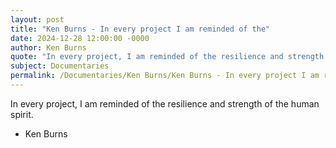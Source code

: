```yaml
---
layout: post
title: "Ken Burns - In every project I am reminded of the"
date: 2024-12-28 12:00:00 -0000
author: Ken Burns
quote: "In every project, I am reminded of the resilience and strength of the human spirit."
subject: Documentaries
permalink: /Documentaries/Ken Burns/Ken Burns - In every project I am reminded of the
---
```


In every project, I am reminded of the resilience and strength of the human spirit.

- Ken Burns
